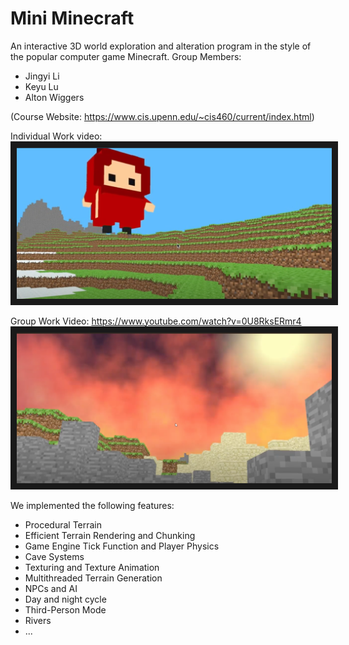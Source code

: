 # Mini Minecraft

An interactive 3D world exploration and alteration program in the style of the popular computer game Minecraft. Group Members:
- Jingyi Li
- Keyu Lu
- Alton Wiggers

(Course Website: https://www.cis.upenn.edu/~cis460/current/index.html)

Individual Work video: 
<a href="http://youtu.be/2w-tw7Ik14k" target="_blank">
 <img src="https://github.com/jyl-jyl/CIS460-560_Intro_Computer_Graphics_22SP/blob/main/minecraft2.png" alt="Watch the video" width="700" border="10" />
</a>

Group Work Video: 
https://www.youtube.com/watch?v=0U8RksERmr4
<a href="https://www.youtube.com/watch?v=0U8RksERmr4" target="_blank">
 <img src="https://github.com/jyl-jyl/CIS460-560_Intro_Computer_Graphics_22SP/blob/main/minecraft3.png" alt="Watch the video" width="700" border="10" />
</a>

We implemented the following features:
- Procedural Terrain
- Efficient Terrain Rendering and Chunking
- Game Engine Tick Function and Player Physics
- Cave Systems
- Texturing and Texture Animation
- Multithreaded Terrain Generation
- NPCs and AI 
- Day and night cycle
- Third-Person Mode
- Rivers 
- ...


